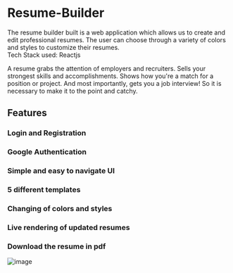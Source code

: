 # Resume-Builder
The resume builder built is a web application which allows us to create and edit professional resumes. The user can choose through a variety of colors and styles to customize their resumes.  
Tech Stack used: Reactjs

A resume grabs the attention of employers and recruiters. Sells your strongest skills and accomplishments. Shows how you're a match for a position or project. And most importantly, gets you a job interview!
So it is necessary to make it to the point and catchy.

## Features
### Login and Registration
### Google Authentication
### Simple and easy to navigate UI
### 5 different templates
### Changing of colors and styles
### Live rendering of updated resumes
### Download the resume in pdf


![image](https://user-images.githubusercontent.com/86458423/213858248-942b0321-e77b-4fe6-8f7f-ed8b56fc9b8a.png)

